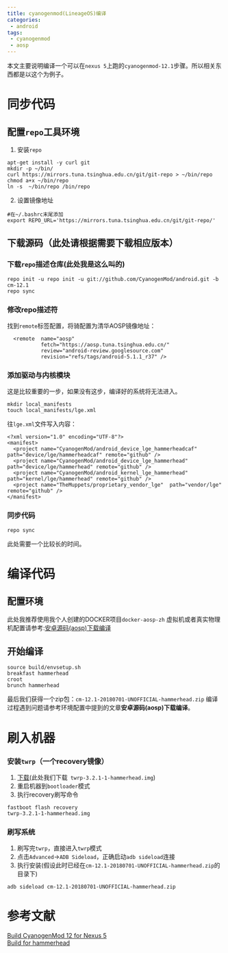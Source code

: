```yaml
---
title: cyanogenmod(LineageOS)编译
categories:
 - android
tags:
 - cyanogenmod
 - aosp
---
```


本文主要说明编译一个可以在`nexus 5`上跑的`cyanogenmod-12.1`步骤。所以相关东西都是以这个为例子。

# 同步代码
## 配置`repo`工具环境
1. 安装`repo`
```
apt-get install -y curl git
mkdir -p ~/bin/
curl https://mirrors.tuna.tsinghua.edu.cn/git/git-repo > ~/bin/repo
chmod a+x ~/bin/repo
ln -s  ~/bin/repo /bin/repo
```
2. 设置镜像地址
```
#在~/.bashrc末尾添加
export REPO_URL='https://mirrors.tuna.tsinghua.edu.cn/git/git-repo/'
```

## 下载源码（此处请根据需要下载相应版本）

### 下载`repo`描述仓库(此处我是这么叫的)
```
repo init -u repo init -u git://github.com/CyanogenMod/android.git -b cm-12.1
repo sync
```
### 修改repo描述符
找到`remote`标签配置，将骑配置为清华AOSP镜像地址：
```
  <remote  name="aosp"
           fetch="https://aosp.tuna.tsinghua.edu.cn/"
           review="android-review.googlesource.com"
           revision="refs/tags/android-5.1.1_r37" />
```
### 添加驱动与内核模块
这是比较重要的一步，如果没有这步，编译好的系统将无法进入。
```
mkdir local_manifests
touch local_manifests/lge.xml
```
往`lge.xml`文件写入内容：
```
<?xml version="1.0" encoding="UTF-8"?>
<manifest>
  <project name="CyanogenMod/android_device_lge_hammerheadcaf" path="device/lge/hammerheadcaf" remote="github" />
  <project name="CyanogenMod/android_device_lge_hammerhead" path="device/lge/hammerhead" remote="github" />
  <project name="CyanogenMod/android_kernel_lge_hammerhead" path="kernel/lge/hammerhead" remote="github" />
  <project name="TheMuppets/proprietary_vendor_lge"  path="vendor/lge"  remote="github" />
</manifest>

```
### 同步代码
```
repo sync
```
此处需要一个比较长的时间。

# 编译代码
## 配置环境
此处我推荐使用我个人创建的DOCKER项目`docker-aosp-zh`
虚拟机或者真实物理机配置请参考:[安卓源码(aosp)下载编译](https://kigkrazy.github.io/android/2018/03/29/android-aosp-build/)

## 开始编译
```
source build/envsetup.sh
breakfast hammerhead
croot
brunch hammerhead
```
最后我们获得一个zip包：`cm-12.1-20180701-UNOFFICIAL-hammerhead.zip`
编译过程遇到问题请参考环境配置中提到的文章**安卓源码(aosp)下载编译**。
# 刷入机器
### 安装`twrp`（一个recovery镜像）
1. [下载](https://dl.twrp.me/hammerhead/)(此处我们下载`
twrp-3.2.1-1-hammerhead.img`)
2. 重启机器到`bootloader`模式
3. 执行recovery刷写命令
```
fastboot flash recovery 
twrp-3.2.1-1-hammerhead.img
```
### 刷写系统
1. 刷写完`twrp`，直接进入`twrp`模式
2. 点击`Advanced`->`ADB Sideload`，正确启动`adb sideload`连接
3. 执行安装(假设此时已经在`cm-12.1-20180701-UNOFFICIAL-hammerhead.zip`的目录下)
```
adb sideload cm-12.1-20180701-UNOFFICIAL-hammerhead.zip
```

# 参考文献
[Build CyanogenMod 12 for Nexus 5](http://www.sunjw.us/blog/build-cyanogenmod-12-for-nexus-5/)  
[Build for hammerhead](https://wiki.lineageos.org/devices/hammerhead/build)  

